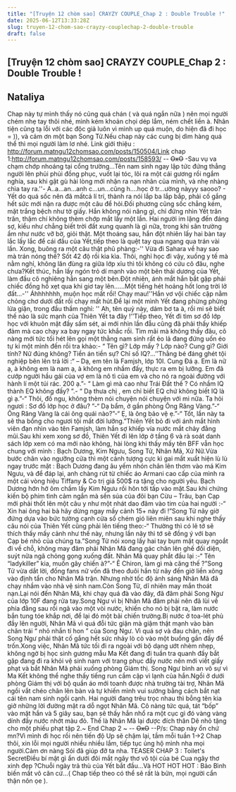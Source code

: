 ```yaml
---
title: "[Truyện 12 chòm sao] CRAYZY COUPLE_Chap 2 : Double Trouble !"
date: 2025-06-12T13:33:28Z
slug: truyen-12-chom-sao-crayzy-couplechap-2-double-trouble
draft: false
---
```


## [Truyện 12 chòm sao] CRAYZY COUPLE_Chap 2 : Double Trouble !

## Nataliya

Chap này tự mình thấy nó cũng quá chán ( và quá ngắn nữa ) nên mọi người chém nhẹ tay thôi nhé, mình kém khoản chọi dép lắm, ném chết liền à.  Nhân tiện cũng tạ lỗi với các độc giả luôn vì mình up quá muộn, do hiện đã đi học = )), và cảm ơn một bạn Song Tử.Nếu chap này các cung bị dìm hàng quá thể thì mọi người làm lơ nhé. Link giới thiệu : http://forum.matngu12chomsao.com/posts/150504/Link chap 1:http://forum.matngu12chomsao.com/posts/158593/ -- ~~OxO~~ -Sau vụ va chạm chớp nhoáng tại cổng trường...Tên nam sinh ngay lập tức đứng thẳng người lên phủi phủi đồng phục, vuốt lại tóc, lôi ra một cái gương rồi ngắm nghía, sau khi gật gù hài lòng mới nhận ra nạn nhân của mình, và nhẹ nhàng chìa tay ra.''- A..a...an...anh c...un...cũng h....học ở tr...ường nàyyy saooo? - Yết do quá sốc nên đã mấtcả lí trí, thành ra nói lắp ba lắp bắp, phải cố gắng hết sức mới nặn ra được một câu để hỏi.Đối phương cũng sốc chẳng kém, mặt trắng bệch như tờ giấy. Hắn không nói năng gì, chỉ đứng nhìn Yết trân trân, thậm chí không thèm chớp mắt lấy một lần. Hai người im lặng đến đáng sợ, kiểu như chẳng biết trời đất xung quanh là gì nữa, trong khi sân trường ầm như nước vỡ bờ, giỏi thật.  Một thoáng sau, hắn đột nhiên lấy hai bàn tay lắc lấy lắc để cái đầu của Yết,tiếp theo là quệt tay qua ngang qua trán vài lần. Xong, buông ra một câu thật phũ phàng:-'' Vừa đi Sahara về hay sao mà trán nóng thế? Sốt 42 độ rồi kia kìa. Thôi, nghỉ học đi vậy, xuống y tế mà nằm nghỉ, không lăn đùng ra giữa lớp xỉu thì tôi không có cứu cô đâu, nghe chưa?Kết thúc, hắn lấy ngón trỏ dí mạnh vào một bên thái dương của Yết, làm đầu cô nghiêng hẳn sang một bên.Đột nhiên, ánh mắt hắn bắt gặp phải chiếc đồng hồ xẹt qua khi giơ tay lên......Một tiếng hét hoảng hốt long trời lở đất...-'' Áhhhhhhh, muộn học mất rồi! Chạy mau!''Hắn vơ vội chiếc cặp nằm chỏng chơ dưới đất rồi chạy mất hút.Để lại một mình Yết đang phừng phừng lửa giận, trong đầu thầm nghỉ: '' Ah, tên quỷ này, dám bơ ta à, rồi mi sẽ biết thế nào là sức mạnh của Thiên Yết ta đây !’’Tiếp theo, Yết đi tìm sơ đồ lớp học với khuôn mặt đầy sấm sét, ai mới nhìn lần đẫu cũng đã phải thấy khiếp đảm mà cao chạy xa bay ngay tức khắc rồi. Tìm mãi mà không thấy đâu, cô nàng mới tức tối hét lên gọi một thằng nam sinh rất ẻo lả đang đứng uốn éo tự kỉ một mình đến rồi tra khảo:- “ Tên gì? Lớp mấy ? Lớp nào? Cung gì? Giới tính? Nữ đúng không? Tiền án tiền sự? Chỉ số IQ?...’’Thằng bé đáng ghét tội nghiệp bẽn lẽn trả lời :“ – Dạ, em tên là Famjsh, lớp 10I. Cung Đá ạ. Em là nữ ạ, à không em là nam ạ, à không em nhầm đấy, thực ra em bị lưỡng. Em đã cướp người hầu gái của vợ em là nô tì của em và cho nó ra ngoài đường với hành lí một túi rác. 200 ạ.”- “ Làm gì mà cao như Trái Đất thế ? Có nhầm IQ thành EQ không đấy? ”.- “ Dạ thưa chị , em chỉ biết EQ chứ không biết IQ là gì ạ.”-“ Thôi, đồ ngu, không thèm nói chuyện nói chuyện với mi nữa. Ta hỏi ngươi : Sơ đồ lớp học ở đâu? ”-“ Dạ bẩm, ở gần phòng Ông Răng Vàng.”-“ Ông Răng Vàng là cái ông quái nào?”-“ Ẹ, là ông bảo vệ ẹ.”-“ Tốt, lần này ta sẽ tha bổng cho ngươi tội mất đời lưỡng.”Thiên Yết bỏ đi với ánh mắt hình viên đạn nhìn vào tên Famjsh, làm hắn sợ khiếp vía nước mắt chảy đằng mũi.Sau khi xem xong sơ đồ, Thiên Yết đi lên lớp ở tầng 6 và rà soát danh sách lớp xem có ma mới nào không, hài lòng khi thấy mấy tên BFF vẫn học chung với mình : Bạch Dương, Kim Ngưu, Song Tử, Nhân Mã, Xử Nữ.Vừa bước chân vào ngưỡng cửa thì một cảnh tượng cực kì gai mắt xuất hiện lù lù ngay trước mặt : Bạch Dương đang âu yếm nhón chân lên thơm vào má Kim Ngưu, và để đáp lại, anh chàng rút từ chiếc áo Armani cao cấp của mình ra một cái vòng hiệu Tiffany & Co trị giá 500$ ra tặng cho người yêu. Bạch Dương hớn hở ôm chầm lấy Kim Ngưu rồi hôn tới tấp vào mặt.Sau khi chứng kiến bộ phim tình cảm ngắn mà sến súa của đôi bạn Cừu – Trâu, bạn Cạp mới phải thốt lên một câu y như một nhát dao đâm vào tim của hai người :-“ Xin hai ông hai bà hãy dừng ngay mấy cảnh 15+ này đi !”Song Tử nãy giờ đứng dựa vào bức tường cạnh cửa sổ chém gió liên miên sau khi nghe thấy câu nói của Thiên Yết cũng phải lên tiếng theo:-“ Thường thì có lẽ tớ sẽ thích thấy mấy cảnh như thế này, nhưng lần nãy thì tớ sẽ đồng ý với bạn Cạp bé nhỏ của chúng ta.”Song Tử nói xong lấy hai tay bụm mặt quay ngoắt đi về chỗ, không may đâm phải Nhân Mã đang gác chân lên ghế đối diện, suýt nữa ngã chỏng gọng xuống đất. Nhân Mã quay phắt đầu lại :-“ Tên “ladykiller” kia, muốn gây chiến à?”-“ Ê Chiron, làm gì mà căng thế ?”Song Tử vừa dắt lời, đống fans nữ vốn đã theo đuôi hắn từ nãy đến giờ liền xông vào định tẩn cho Nhân Mã trận. Nhưng nhờ tốc độ ánh sáng Nhân Mã đã chạy nhầm vào nhà vệ sinh nam.Còn Song Tử, dĩ nhiên may mắn thoát nạn.Lại nói đến Nhân Mã, khi chạy quá đà vào đây, đã đâm phải Song Ngư của lớp 10F đang rửa tay.Song Ngư vì bị Nhân Mã đâm phải nên đã lùi về phía đằng sau rồi ngã vào một vòi nước, khiến cho nó bị bật ra, làm nước bắn tung tóe khắp nơi, để lại đó một bãi chiến trường.Bị nước ở toa-lét phủ đầy lên người, Nhân Mã vì quá đỗi tức giận mà giậm thật mạnh vào bàn chân trái “ nhỏ nhắn tí hon ” của Song Ngư. Vì quá sợ và đau chân, nên Song Ngư phải thật cố gắng hết sức nhảy lò cò vào một buồng gần đấy để trốn.Xong việc, Nhân Mã tức tối đi ra ngoài với bộ dạng ướt nhèm nhẹp, không ngờ bị học sinh gương mẫu Ma Kết đang đi tuần tra quanh đấy bắt gặp đang đi ra khỏi vệ sinh nam với trang phục đầy nước nên mới viết giấy phạt và bắt Nhân Mã phải xuống phòng Giám thị. Song Ngư bình an vô sự vì Ma Kết không thể nghe thấy tiếng run cầm cập vì lạnh của hắn.Ngồi ở dưới phòng Giám thị với bộ quần áo mới toanh được nhà trường tài trợ, Nhân Mã ngồi vắt chéo chân lên bàn và tự khiến mình vui sướng bằng cách bắt nạt cái tên nam sinh ngồi cạnh. Hai người đang trêu trọc nhau thì bỗng tên kia giở những lời đường mật ra dỗ ngọt Nhân Mã. Cô nàng tức quá, tát “bốp” vào mặt hắn và 5 giây sau, bạn sẽ thấy hắn nhổ ra một cục gì đó vàng vàng dính đầy nước nhớt màu đỏ. Thế là Nhân Mã lại được đích thân Dê nhỏ tặng cho một phiếu phạt tập 2.~ End Chap 2 ~ -- ~~OxO~~ --P/s: Chap này ổn chứ mn?Vì mình đi học rồi nên tiến độ Up sẽ chậm lại, tầm mỗi tuần 1->2 Chap thôi, xin lỗi mọi người nhiều nhiều lắm, tiếp tục ủng hộ mình nha mọi người.Cảm ơn nàng Sói đã giúp đỡ ta nha. TEASER CHAP 3 : Toilet's SecretĐiều bí mật gì ẩn dưới đôi mắt ngây thơ vô tội của bé Cua ngây thơ xinh đẹp ?Chuỗi ngày trả thù của Yết bắt đầu…Và HOT HOT HOT : Bảo Bình biến mất vô căn cứ…( Chap tiếp theo có thể sẽ rất là bửn, mọi người cẩn thận nôn ọe ).